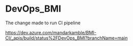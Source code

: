 # DevOps_BMI

The change made to run CI pipeline 

https://dev.azure.com/mandarkamble/BMI-CI/_apis/build/status%2FDevOps_BMI?branchName=main
